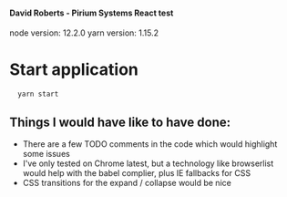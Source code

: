 #### David Roberts - Pirium Systems React test

node version: 12.2.0
yarn version: 1.15.2

# Start application
```
  yarn start
```

## Things I would have like to have done:

* There are a few TODO comments in the code which would highlight some issues
* I've only tested on Chrome latest, but a technology like browserlist would help with the babel complier, plus IE fallbacks for CSS
* CSS transitions for the expand / collapse would be nice
